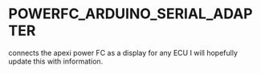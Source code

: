 # POWERFC_ARDUINO_SERIAL_ADAPTER
connects the apexi power FC as a display for any ECU
I will hopefully update this with information.
